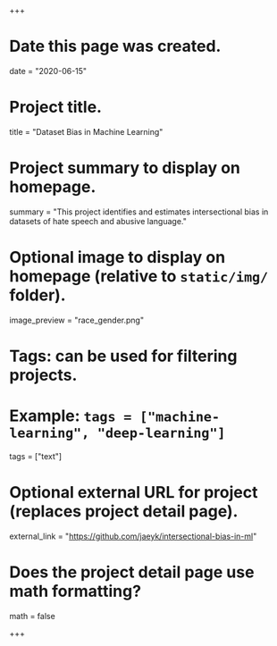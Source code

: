 +++
# Date this page was created.
date = "2020-06-15"

# Project title.
title = "Dataset Bias in Machine Learning"

# Project summary to display on homepage.
summary = "This project identifies and estimates intersectional bias in datasets of hate speech and abusive language."

# Optional image to display on homepage (relative to `static/img/` folder).
image_preview = "race_gender.png"

# Tags: can be used for filtering projects.
# Example: `tags = ["machine-learning", "deep-learning"]`
tags = ["text"]

# Optional external URL for project (replaces project detail page).
external_link = "https://github.com/jaeyk/intersectional-bias-in-ml"

# Does the project detail page use math formatting?
math = false

+++

